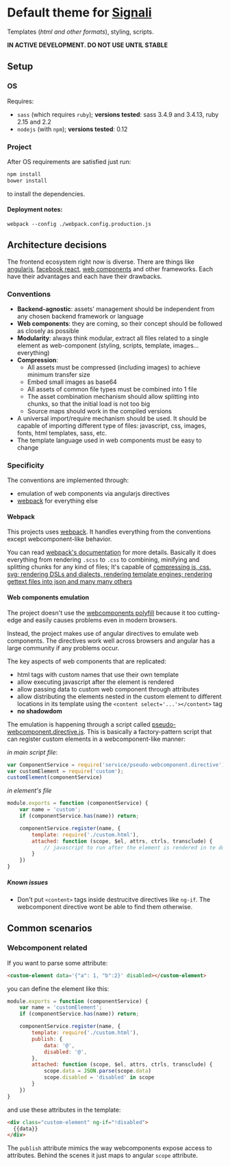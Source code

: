 
# Default theme for [Signali](https://github.com/obshtestvo/signali)
Templates (*html and other formats*), styling, scripts.

**IN ACTIVE DEVELOPMENT. DO NOT USE UNTIL STABLE**

## Setup
### OS

Requires:
 - `sass` (which requires `ruby`); **versions tested**: sass 3.4.9 and 3.4.13, ruby 2.15 and 2.2
 - `nodejs` (with `npm`); **versions tested**: 0.12

### Project
After OS requirements are satisfied just run:

```sh
npm install 
bower install
```
to install the dependencies.

#### Deployment notes:

```
webpack --config ./webpack.config.production.js
```

## Architecture decisions
The frontend ecosystem right now is diverse. There are things 
like [angularjs](https://github.com/angular/angular.js),
[facebook react](https://github.com/facebook/react),
[web components](http://www.w3.org/TR/components-intro/) and other frameworks. Each have their advantages and
 each have their drawbacks.

### Conventions
 - **Backend-agnostic**: assets' management should be independent from any chosen backend framework or language
 - **Web components**: they are coming, so their concept should be followed as closely as possible
 - **Modularity**: always think modular, extract all files related to a single element as web-component (styling, scripts, template, images... everything)
 - **Compression**:
   - All assets must be compressed (including images) to achieve minimum transfer size
   - Embed small images as base64
   - All assets of common file types must be combined into 1 file
   - The asset combination mechanism should allow splitting into chunks, so that the initial load is not too big
   - Source maps should work in the compiled versions
 - A universal import/require mechanism should be used. It should be capable of importing different type of files:
 javascript, css, images, fonts, html templates, sass, etc.
 - The template language used in web components must be easy to change

### Specificity
The conventions are implemented through:
 
 - emulation of web components via angularjs directives
 - [webpack](http://webpack.github.io/docs/) for everything else

#### Webpack
This projects uses [webpack](http://webpack.github.io/docs/). 
It handles everything from the conventions except webcomponent-like behavior.

You can read [webpack's documentation](http://webpack.github.io/docs/) for more details. 
Basically it does everything from rendering `.scss` to `.css` to combining, minifying and splitting chunks
for any kind of files; It's capable of [compressing js, css, svg; rendering DSLs and dialects,
rendering template engines; rendering gettext files into json and many many others](http://webpack.github.io/docs/list-of-loaders.html) 

#### Web components emulation
The project doesn't use the [webcomponents polyfill](https://github.com/webcomponents/webcomponentsjs) 
because it too cutting-edge and easily causes problems even in modern browsers.

Instead, the project makes use of angular directives to emulate web components. 
The directives work well across browsers and angular has a 
large community if any problems occur.

The key aspects of web components that are replicated:
 - html tags with custom names that use their own template
 - allow executing javascript after the element is rendered
 - allow passing data to custom web component through attributes
 - allow distributing the elements nested in the custom element to different
 locations in its template using the `<content select='...'></content>` tag
 - **no shadowdom**
 
The emulation is happening through a script called [pseudo-webcomponent.directive.js](elements/app/script/service/pseudo-webcomponent.directive.js).
This is basically a factory-pattern script that can register custom elements in a webcomponent-like manner:

*in main script file*:
```js
var ComponentService = require('service/pseudo-webcomponent.directive');
var customElement = require('custom');
customElement(componentService)
```

*in element's file*
```js
module.exports = function (componentService) {
    var name = 'custom';
    if (componentService.has(name)) return;

    componentService.register(name, {
        template: require('./custom.html'),
        attached: function (scope, $el, attrs, ctrls, transclude) {
            // javascript to run after the element is rendered in te dom
        }
    })
}
```

##### Known issues
 - Don't put `<content>` tags inside destrucitve directives like `ng-if`.
 The webcomponent directive wont be able to find them otherwise.

## Common scenarios

### Webcomponent related

If you want to parse some attribute:

```html
<custom-element data='{"a": 1, "b":2}' disabled></custom-element>
```

you can define the element like this:

```js
module.exports = function (componentService) {
    var name = 'customElement';
    if (componentService.has(name)) return;

    componentService.register(name, {
        template: require('./custom.html'),
        publish: {
            data: '@',
            disabled: '@',
        },
        attached: function (scope, $el, attrs, ctrls, transclude) {
            scope.data = JSON.parse(scope.data)
            scope.disabled = 'disabled' in scope 
        }
    })
}
```

and use these attributes in the template:

```html
<div class="custom-element" ng-if="!disabled">
  {{data}}
</div>
```

The `publish` attribute mimics the way webcomponents expose access to attributes. 
Behind the scenes it just maps to angular `scope` attribute.